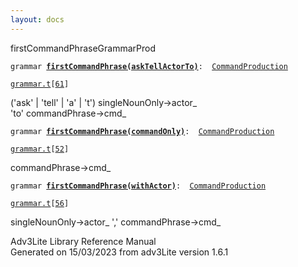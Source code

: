 ```yaml
---
layout: docs
---
```

<span class="title">firstCommandPhrase</span><span class="type">GrammarProd</span>

`grammar `**[`firstCommandPhrase(askTellActorTo)`](../object/firstCommandPhrase(askTellActorTo).html)**` :   `[`CommandProduction`](../object/CommandProduction.html)

[`grammar.t`](../file/grammar.t.html)`[`[`61`](../source/grammar.t.html#61)`]`



('ask' \| 'tell' \| 'a' \| 't') singleNounOnly-\>actor\_  
'to' commandPhrase-\>cmd\_  



`grammar `**[`firstCommandPhrase(commandOnly)`](../object/firstCommandPhrase(commandOnly).html)**` :   `[`CommandProduction`](../object/CommandProduction.html)

[`grammar.t`](../file/grammar.t.html)`[`[`52`](../source/grammar.t.html#52)`]`



commandPhrase-\>cmd\_  



`grammar `**[`firstCommandPhrase(withActor)`](../object/firstCommandPhrase(withActor).html)**` :   `[`CommandProduction`](../object/CommandProduction.html)

[`grammar.t`](../file/grammar.t.html)`[`[`56`](../source/grammar.t.html#56)`]`



singleNounOnly-\>actor\_ ',' commandPhrase-\>cmd\_  





Adv3Lite Library Reference Manual  
Generated on 15/03/2023 from adv3Lite version 1.6.1


